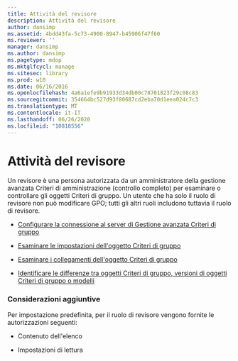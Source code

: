 ```yaml
---
title: Attività del revisore
description: Attività del revisore
author: dansimp
ms.assetid: 4bdd43fa-5c73-4900-8947-b45906f47f60
ms.reviewer: ''
manager: dansimp
ms.author: dansimp
ms.pagetype: mdop
ms.mktglfcycl: manage
ms.sitesec: library
ms.prod: w10
ms.date: 06/16/2016
ms.openlocfilehash: 4a6a1efe9b91933d34db00c78701823f29c08c83
ms.sourcegitcommit: 354664bc527d93f80687cd2eba70d1eea024c7c3
ms.translationtype: MT
ms.contentlocale: it-IT
ms.lasthandoff: 06/26/2020
ms.locfileid: "10818556"
---
```

# Attività del revisore


Un revisore è una persona autorizzata da un amministratore della gestione avanzata Criteri di amministrazione (controllo completo) per esaminare o controllare gli oggetti Criteri di gruppo. Un utente che ha solo il ruolo di revisore non può modificare GPO; tutti gli altri ruoli includono tuttavia il ruolo di revisore.

-   [Configurare la connessione al server di Gestione avanzata Criteri di gruppo](configure-the-agpm-server-connection-reviewer.md)

-   [Esaminare le impostazioni dell'oggetto Criteri di gruppo](review-gpo-settings.md)

-   [Esaminare i collegamenti dell'oggetto Criteri di gruppo](review-gpo-links.md)

-   [Identificare le differenze tra oggetti Criteri di gruppo, versioni di oggetti Criteri di gruppo o modelli](identify-differences-between-gpos-gpo-versions-or-templates.md)

### Considerazioni aggiuntive

Per impostazione predefinita, per il ruolo di revisore vengono fornite le autorizzazioni seguenti:

-   Contenuto dell'elenco

-   Impostazioni di lettura

 

 





